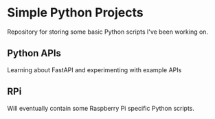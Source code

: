 # Simple Python Projects
Repository for storing some basic Python scripts I've been working on.

## Python APIs
Learning about FastAPI and experimenting with example APIs

## RPi
Will eventually contain some Raspberry Pi specific Python scripts.